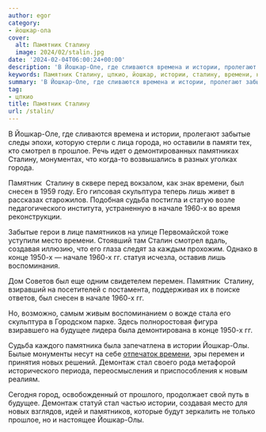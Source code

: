 ```yaml
---
author: egor
category:
- йошкар-ола
cover:
  alt: Памятник Сталину
  image: 2024/02/stalin.jpg
date: '2024-02-04T06:00:24+00:00'
description: 'В Йошкар-Оле, где сливаются времена и истории, пролегают забытые следы эпохи, которую стерли с лица города, но оставили в памяти тех, кто смотрел в...'
keywords: Памятник Сталину, цпкио, йошкар, истории, сталину, времени, начале, 1960, забытые, города, смотрел, прошлое, памятник, снесен, скульптура, лишь, судьба
summary: 'В Йошкар-Оле, где сливаются времена и истории, пролегают забытые следы эпохи, которую стерли с лица города, но оставили в памяти тех, кто смотрел в...'
tag:
- цпкио
title: Памятник Сталину
url: /stalin/
---
```


В Йошкар-Оле, где сливаются времена и истории, пролегают забытые следы эпохи, которую стерли с лица города, но оставили в памяти тех, кто смотрел в прошлое. Речь идет о демонтированных памятниках Сталину, монументах, что когда-то возвышались в разных уголках города.

Памятник  Сталину в сквере перед вокзалом, как знак времени, был снесен в 1959 году. Его гипсовая скульптура теперь лишь живет в рассказах старожилов. Подобная судьба постигла и статую возле педагогического института, устраненную в начале 1960-х во время реконструкции.

Забытые герои в лице памятников на улице Первомайской тоже уступили место времени. Стоявший там Сталин смотрел вдаль, создавая иллюзию, что его глаза следят за каждым прохожим. Однако в конце 1950-х — начале 1960-х гг. статуя исчезла, оставив лишь воспоминания.

Дом Советов был еще одним свидетелем перемен. Памятник  Сталину, взиравший на посетителей с постамента, поддерживая их в поиске ответов, был снесен в начале 1960-х гг.

Но, возможно, самым живым воспоминанием о вожде стала его скульптура в Городском парке. Здесь полноростовая фигура взиравшего на будущее лидера была демонтирована в конце 1950-х гг.

Судьба каждого памятника была запечатлена в истории Йошкар-Олы. Былые монументы несут на себе [отпечаток времени](/panno-lyubimomu-vozhdyu/), эры перемен и принятия новых решений. Демонтаж стал своего рода метафорой исторического периода, переосмысления и приспособления к новым реалиям.

Сегодня город, освобожденный от прошлого, продолжает свой путь в будущее. Демонтаж статуй стал частью истории, создавая место для новых взглядов, идей и памятников, которые будут зеркалить не только прошлое, но и настоящее Йошкар-Олы.